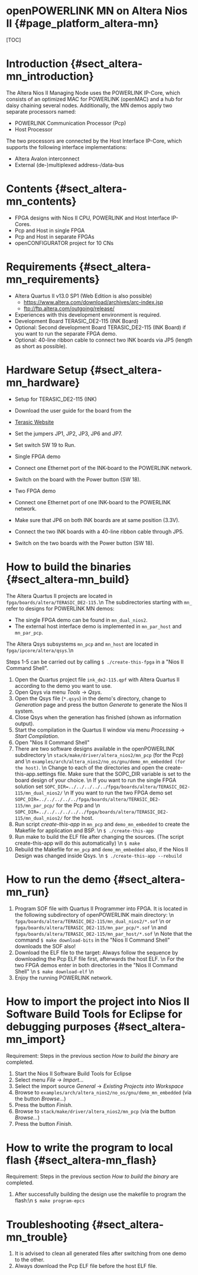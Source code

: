 openPOWERLINK MN on Altera Nios II {#page_platform_altera-mn}
==================================

[TOC]

# Introduction {#sect_altera-mn_introduction}

The Altera Nios II Managing Node uses the POWERLINK IP-Core,
which consists of an optimized MAC for POWERLINK (openMAC) and
a hub for daisy chaining several nodes.
Additionally, the MN demos apply two separate processors named:
- POWERLINK Communication Processor (Pcp)
- Host Processor

The two processors are connected by the Host Interface IP-Core,
which supports the following interface implementations:
- Altera Avalon interconnect
- External (de-)multiplexed address-/data-bus

# Contents {#sect_altera-mn_contents}

- FPGA designs with Nios II CPU, POWERLINK and Host Interface IP-Cores.
 - Pcp and Host in single FPGA
 - Pcp and Host in separate FPGAs
- openCONFIGURATOR project for 10 CNs

# Requirements {#sect_altera-mn_requirements}

- Altera Quartus II v13.0 SP1 (Web Edition is also possible)
  - <https://www.altera.com/download/archives/arc-index.jsp>
  - <ftp://ftp.altera.com/outgoing/release/>
- Experiences with this development environment is required.
- Development Board TERASIC_DE2-115 (INK Board)
- Optional: Second development Board TERASIC_DE2-115 (INK Board) if you want to run the separate FPGA demo.
- Optional: 40-line ribbon cable to connect two INK boards via JP5 (length as short as possible).

# Hardware Setup {#sect_altera-mn_hardware}

- Setup for TERASIC_DE2-115 (INK)
 - Download the user guide for the board from the
 - [Terasic Website](http://www.terasic.com.tw/cgi-bin/page/archive.pl?Language=English&CategoryNo=139&No=502&PartNo=4)
 - Set the jumpers JP1, JP2, JP3, JP6 and JP7.
 - Set switch SW 19 to Run.

- Single FPGA demo
 - Connect one Ethernet port of the INK-board to the POWERLINK network.
 - Switch on the board with the Power button (SW 18).
- Two FPGA demo
 - Connect one Ethernet port of one INK-board to the POWERLINK network.
 - Make sure that JP6 on both INK boards are at same position (3.3V).
 - Connect the two INK boards with a 40-line ribbon cable through JP5.
 - Switch on the two boards with the Power button (SW 18).

# How to build the binaries {#sect_altera-mn_build}

The Altera Quartus II projects are located in `fpga/boards/altera/TERASIC_DE2-115.`\n
The subdirectories starting with `mn_` refer to designs for POWERLINK MN demos:
- The single FPGA demo can be found in `mn_dual_nios2`.
- The external host interface demo is implemented in `mn_par_host` and `mn_par_pcp`.

The Altera Qsys subsystems `mn_pcp` and `mn_host` are located in `fpga/ipcore/altera/qsys`.\n

Steps 1-5 can be carried out by calling `$ ./create-this-fpga` in a "Nios II Command Shell".

1. Open the Quartus project file `ink_de2-115.qpf` with Altera Quartus II according to the demo you want to use.
2. Open Qsys via menu *Tools* -> *Qsys*.
3. Open the Qsys file (`*.qsys`) in the demo's directory, change to *Generation* page and press the button *Generate* to generate the Nios II system.
4. Close Qsys when the generation has finished (shown as information output).
5. Start the compilation in the Quartus II window via menu *Processing* -> *Start Compilation*.
6. Open "Nios II Command Shell"
7. There are two software designs available in the openPOWERLINK subdirectory \n
   `stack/make/driver/altera_nios2/mn_pcp` (for the Pcp) and \n
   `examples/arch/altera_nios2/no_os/gnu/demo_mn_embedded (for the host)`. \n
   Change to each of the directories and open the create-this-app.settings file.
   Make sure that the SOPC_DIR variable is set to the board design of your choice. \n
   If you want to run the single FPGA solution set `SOPC_DIR=../../../../../fpga/boards/altera/TERASIC_DE2-115/mn_dual_nios2/` \n
   If you want to run the two FPGA demo set `SOPC_DIR=../../../../../fpga/boards/altera/TERASIC_DE2-115/mn_par_pcp/` for the Pcp and \n
   `SOPC_DIR=../../../../../../fpga/boards/altera/TERASIC_DE2-115/mn_dual_nios2/` for the host.
8. Run script *create-this-app* in `mn_pcp` and `demo_mn_embedded` to create the Makefile for application and BSP. \n
   `$ ./create-this-app`
9. Run make to build the ELF file after changing the sources. (The script create-this-app will do this automatically) \n
   `$ make`
10. Rebuild the Makefile for `mn_pcp` and `demo_mn_embedded` also, if the Nios II Design was changed inside Qsys. \n
    `$ ./create-this-app --rebuild`

# How to run the demo {#sect_altera-mn_run}

1. Program SOF file with Quartus II Programmer into FPGA.
   It is located in the following subdirectory of openPOWERLINK main directory: \n
   `fpga/boards/altera/TERASIC_DE2-115/mn_dual_nios2/*.sof` \n
   or
   `fpga/boards/altera/TERASIC_DE2-115/mn_par_pcp/*.sof` \n
   and
   `fpga/boards/altera/TERASIC_DE2-115/mn_par_host/*.sof` \n
   Note that the command `$ make download-bits` in the "Nios II Command Shell" downloads
   the SOF also!
2. Download the ELF file to the target:
   Always follow the sequence by downloading the Pcp ELF file first, afterwards the host ELF. \n
   For the two FPGA demos enter in both directories in the "Nios II Command Shell" \n
   `$ make download-elf` \n
3. Enjoy the running POWERLINK network.

# How to import the project into Nios II Software Build Tools for Eclipse for debugging purposes {#sect_altera-mn_import}

Requirement: Steps in the previous section *How to build the binary* are completed.

1. Start the Nios II Software Build Tools for Eclipse
2. Select menu *File -> Import...*
3. Select the import source *General* -> *Existing Projects into Workspace*
4. Browse to `examples/arch/altera_nios2/no_os/gnu/demo_mn_embedded` (via the button *Browse...*)
5. Press the button *Finish*.
6. Browse to `stack/make/driver/altera_nios2/mn_pcp` (via the button *Browse...*)
7. Press the button *Finish*.

# How to write the program to local flash {#sect_altera-mn_flash}

Requirement: Steps in the previous section *How to build the binary* are completed.

1. After successfully building the design use the makefile to program the flash:\n
   `$ make program-epcs`

# Troubleshooting {#sect_altera-mn_trouble}

1. It is advised to clean all generated files after switching from one demo to the other.
2. Always download the Pcp ELF file before the host ELF file.
